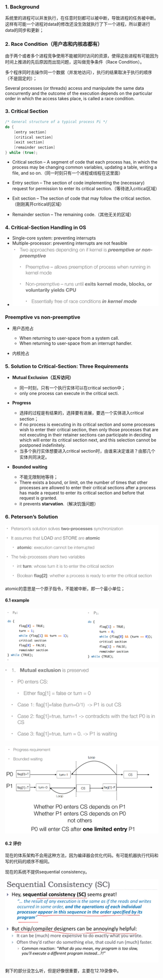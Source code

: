 ### 1. Background
系统里的进程可以并发执行，在任意时刻都可以被中断，导致进程的任务被中断。这样有可能一个进程对data的修改还没生效就执行了下一个进程，所以要进行data的同步和更新；

### 2. Race Condition（用户态和内核态都有）
由于两个或者多个进程竞争使用不能被同时访问的资源，使得这些进程有可能因为时间上推进的先后原因而出现问题，这叫做竞争条件（Race Condition）。

多个程序同时去操作同一个数据（并发地访问），执行的结果取决于执行的顺序（不是固定的）；

Several processes (or threads) access and manipulate the same data concurrently and the outcome of the execution depends on the particular order in which the access takes place, is called a race condition.

### 3. Critical Section
```c
/* General structure of a typical process Pi */
do {
    [entry section]
    [critical section]
    [exit section]
    [remainder section]
} while (true);
```
- Critical section – A segment of code that each process has, in which the process may be changing common variables, updating a table, writing a file, and so on.（同一时刻只有一个进程或线程在这里面）

- Entry section – The section of code implementing the (necessary) request for permission to enter its critical section.（等待进入critical区域）

- Exit section – The section of code that may follow the critical section.（刚刚离开critical的区域）

- Remainder section – The remaining code.（其他无关的区域）

### 4. Critical-Section Handling in OS
- Single-core system: preventing interrupts
- Multiple-processor: preventing interrupts are not feasible
- ![image-20221215174135558](../img/test/202212151741656.png)

### Preemptive vs non-preemptive
- 用户态抢占
  - When returning to user-space from a system call.
  - When returning to user-space from an interrupt handler.

- 内核抢占

### 5. Solution to Critical-Section: Three Requirements
- **Mutual Exclusion（互斥访问）**
  - 同一时刻，只有一个执行实体可以在critical section中；
  - only one process can execute in the critical secti.
- **Progress**
  - 选择的过程是有结果的，选择要有进展，要选一个实体进入critical section；
  - if no process is executing in its critical section and some processes wish to enter their critical section, then only those processes that are not executing in their retainer sections can participate in deciding which will enter its critical section next, and this selection cannot be postponed indefinitely.
  - 当多个执行实体想要进入critical section时，由谁来决定谁进？由那几个实体共同决定。

- **Bounded waiting**
  - 不能无限制地等待；
  - There exists a bound, or limit, on the number of times that other processes are allowed to enter their critical sections after a process has made a request to enter its critical section and before that request is granted.
  - it prevents **starvation**.（解决饥饿问题）

### 6. Peterson’s Solution

![image-20221215174522920](../img/test/202212151745940.png)

atomic的意思是一个原子指令，不能被中断，即一个最小单位；

#### 6.1 example 

![image-20221215174543724](../img/test/202212151745739.png)

![image-20221215174727025](../img/test/202212151747048.png)

![image-20221215175312532](../img/test/202212151753557.png)

#### 6.2 评价

现在的体系架构不会用这种方法，因为编译器会优化代码。有可能机器执行代码和写的代码的顺序不相同。

现在的系统不提供sequential consistency。

![image-20221220163201694](../img/test/202212201632805.png)

剩下的部分没怎么听，但是好像很重要，主要在12.19录像中。
